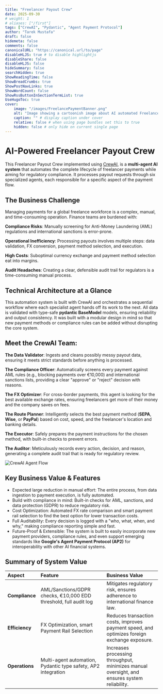 ```yaml
---
title: "Freelancer Payout Crew"
date: 2025-09-30
# weight: 1
# aliases: ["/first"]
tags: ["CrewAI", "Pydantic", "Agent Payment Protocol"]
author: "Tarek Mustafa"
draft: false
hidemeta: false
comments: false
canonicalURL: "https://canonical.url/to/page"
disableHLJS: true # to disable highlightjs
disableShare: false
disableHLJS: false
hideSummary: false
searchHidden: true
ShowReadingTime: false
ShowBreadCrumbs: true
ShowPostNavLinks: true
ShowWordCount: false
ShowRssButtonInSectionTermList: true
UseHugoToc: true
cover:
    image: "/images/FreelancePaymentBanner.png"
    alt: "Image showing a cartoonish image about AI automated Freelance payments"
    caption: "" # display caption under cover
    relative: false # when using page bundles set this to true
    hidden: false # only hide on current single page
---
```


# AI-Powered Freelancer Payout Crew
This Freelancer Payout Crew implemented using [CrewAI](https://crewai.ai), is a **multi-agent AI system** that automates the complete lifecycle of freelancer payments while aiming for regulatory compliance. It processes payout requests through six specialized agents, each responsible for a specific aspect of the payment flow.

## The Business Challenge
Managing payments for a global freelance workforce is a complex, manual, and time-consuming operation. Finance teams are burdened with:

**Compliance Risks**: Manually screening for Anti-Money Laundering (AML) regulations and international sanctions is error-prone.

**Operational Inefficiency**: Processing payouts involves multiple steps: data validation, FX conversion, payment method selection, and execution.

**High Costs**: Suboptimal currency exchange and payment method selection eat into margins.

**Audit Headaches**: Creating a clear, defensible audit trail for regulators is a time-consuming manual process.

## Technical Architecture at a Glance
This automation system is built with CrewAI and orchestrates a sequential workflow where each specialist agent hands off its work to the next. All data is validated with type-safe **pydantic BaseModel** models, ensuring reliability and output consistency. It was built with a modular design in mind so that new payment methods or compliance rules can be added without disrupting the core system.

## Meet the CrewAI Team:
**The Data Validator**: Ingests and cleans possibly messy payout data, ensuring it meets strict standards before anything is processed.

**The Compliance Officer**: Automatically screens every payment against AML rules (e.g., blocking payments over €10,000) and international sanctions lists, providing a clear "approve" or "reject" decision with reasons.

**The FX Optimizer**: For cross-border payments, this agent is looking for the best available exchange rates, ensuring freelancers get more of their money and the company saves on fees.

**The Route Planner**: Intelligently selects the best payment method (**SEPA**, **Wise**, or **PayPal**) based on cost, speed, and the freelancer's location and banking details.

**The Executor**: Safely prepares the payment instructions for the chosen method, with built-in checks to prevent errors.

**The Auditor**: Meticulously records every action, decision, and reason, generating a complete audit trail that is ready for regulatory review.

![CrewAI Agent Flow](/images/AgentFlow.png)

## Key Business Value & Features
- Expected large reduction in manual effort: The entire process, from data ingestion to payment execution, is fully automated.
- Build with compliance in mind: Built-in checks for AML, sanctions, and data protection (GDPR) to reduce regulatory risk.
- Cost Optimization: Automated FX rate comparison and smart payment rail selection to find the best option for lower transaction costs.
- Full Auditability: Every decision is logged with a "who, what, when, and why," making compliance reporting simple and fast.
- Future-Proof & Extensible: The system is built to easily incorporate new payment providers, compliance rules, and even support emerging standards like **Google's Agent Payment Protocol (AP2)** for interoperability with other AI financial systems.

## Summary of System Value
| Aspect | Feature | Business Value |
| :--- | :--- | :--- |
| **Compliance** | AML/Sanctions/GDPR checks, €10,000 EDD threshold, full audit log | Mitigates regulatory risk, ensures adherence to international finance law. |
| **Efficiency** | FX Optimization, smart Payment Rail Selection | Reduces transaction costs, improves payment speed, and optimizes foreign exchange exposure. |
| **Operations** | Multi-agent automation, Pydantic type safety, AP2 integration | Increases processing throughput, minimizes manual oversight, and ensures system reliability. |

